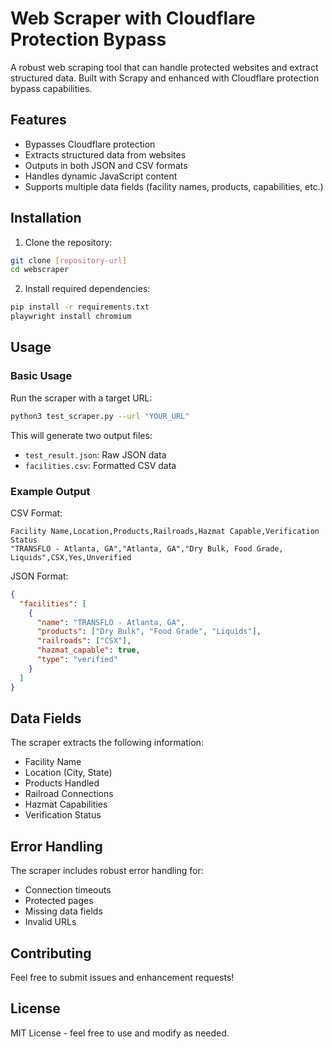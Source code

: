 # Web Scraper with Cloudflare Protection Bypass

A robust web scraping tool that can handle protected websites and extract structured data. Built with Scrapy and enhanced with Cloudflare protection bypass capabilities.

## Features

- Bypasses Cloudflare protection
- Extracts structured data from websites
- Outputs in both JSON and CSV formats
- Handles dynamic JavaScript content
- Supports multiple data fields (facility names, products, capabilities, etc.)

## Installation

1. Clone the repository:
```bash
git clone [repository-url]
cd webscraper
```

2. Install required dependencies:
```bash
pip install -r requirements.txt
playwright install chromium
```

## Usage

### Basic Usage

Run the scraper with a target URL:
```bash
python3 test_scraper.py --url "YOUR_URL"
```

This will generate two output files:
- `test_result.json`: Raw JSON data
- `facilities.csv`: Formatted CSV data

### Example Output

CSV Format:
```csv
Facility Name,Location,Products,Railroads,Hazmat Capable,Verification Status
"TRANSFLO - Atlanta, GA","Atlanta, GA","Dry Bulk, Food Grade, Liquids",CSX,Yes,Unverified
```

JSON Format:
```json
{
  "facilities": [
    {
      "name": "TRANSFLO - Atlanta, GA",
      "products": ["Dry Bulk", "Food Grade", "Liquids"],
      "railroads": ["CSX"],
      "hazmat_capable": true,
      "type": "verified"
    }
  ]
}
```

## Data Fields

The scraper extracts the following information:
- Facility Name
- Location (City, State)
- Products Handled
- Railroad Connections
- Hazmat Capabilities
- Verification Status

## Error Handling

The scraper includes robust error handling for:
- Connection timeouts
- Protected pages
- Missing data fields
- Invalid URLs

## Contributing

Feel free to submit issues and enhancement requests!

## License

MIT License - feel free to use and modify as needed.
